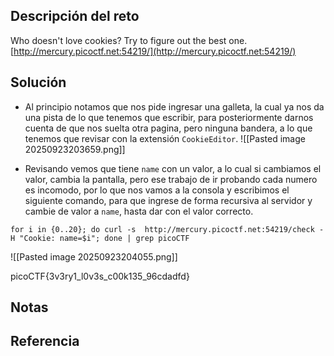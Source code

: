 ## Descripción del reto
Who doesn't love cookies? Try to figure out the best one. [http://mercury.picoctf.net:54219/](http://mercury.picoctf.net:54219/)

## Solución
- Al principio notamos que nos pide ingresar una galleta, la cual ya nos da una pista de lo que tenemos que escribir, para posteriormente darnos cuenta de que nos suelta otra pagina, pero ninguna bandera, a lo que tenemos que revisar con la extensión `CookieEditor`.
![[Pasted image 20250923203659.png]]

- Revisando vemos que tiene `name` con un valor, a lo cual si cambiamos el valor, cambia la pantalla, pero ese trabajo de ir probando cada numero es incomodo, por lo que nos vamos a la consola y escribimos el siguiente comando, para que ingrese de forma recursiva al servidor y cambie de valor a `name`, hasta dar con el valor correcto.
```
for i in {0..20}; do curl -s  http://mercury.picoctf.net:54219/check -H "Cookie: name=$i"; done | grep picoCTF
```
![[Pasted image 20250923204055.png]]

picoCTF{3v3ry1_l0v3s_c00k135_96cdadfd}
## Notas


## Referencia